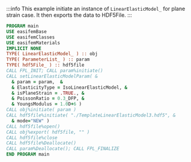 :::info
This example initiate an instance of `LinearElasticModel_` for plane strain case. It then exports the data to HDF5File.
:::

```fortran
PROGRAM main
USE easifemBase
USE easifemClasses
USE easifemMaterials
IMPLICIT NONE
TYPE( LinearElasticModel_ ) :: obj
TYPE( ParameterList_ ) :: param
TYPE( hdf5File_ ) :: hdf5file
CALL FPL_INIT; CALL param%initiate()
CALL setLinearElasticModelParam( &
  & param = param,  &
  & ElasticityType = IsoLinearElasticModel, &
  & isPlaneStrain = .TRUE., &
  & PoissonRatio = 0.3_DFP, &
  & YoungsModulus = 1.0D+6 )
CALL obj%initiate( param )
CALL hdf5file%initiate( "./TemplateLinearElasticModel3.hdf5", &
  & mode="NEW" )
CALL hdf5file%open()
CALL obj%export( hdf5file, "" )
CALL hdf5file%close
CALL hdf5file%Deallocate()
CALL param%Deallocate(); CALL FPL_FINALIZE
END PROGRAM main
```
